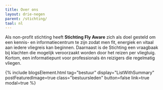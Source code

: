```yaml
---
title: Over ons
layout: drie-negen
parent: /stichting/
taal: nl
---
```


Als non-profit stichting heeft **Stichting Fly Aware** zich als doel gesteld om een kennis- en informatiecentrum te zijn zodat men fit, energiek en vitaal aan iedere vliegreis kan beginnen. Daarnaast is de Stichting een vraagbaak bij klachten die mogelijk veroorzaakt worden door het reizen per vliegtuig. Kortom, een informatiepunt voor professionals én reizigers die regelmatig vliegen.

{% include blogsElement.html tag="bestuur" display="ListWithSummary" postFeaturedImage=true class="bestuursleden" button=false link=true modal=true %}
